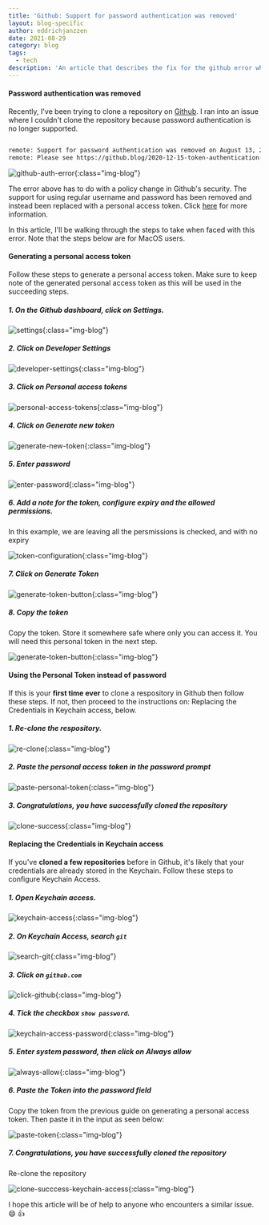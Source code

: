 ```yaml
---
title: 'Github: Support for password authentication was removed'
layout: blog-specific
author: eddrichjanzzen
date: 2021-08-29
category: blog
tags:
  - tech
description: 'An article that describes the fix for the github error where the support for password authentication was removed. The article shows the step by step guide to fix the issue for MacOS users'
---
```


#### Password authentication was removed

Recently, I've been trying to clone a repository on [Github](github.com). I ran into an issue where I couldn't clone the repository because password authentication is no longer supported.

```bash

remote: Support for password authentication was removed on August 13, 2021. Please use a personal access token instead.
remote: Please see https://github.blog/2020-12-15-token-authentication-requirements-for-git-operations/ for more information.

```

![github-auth-error](/assets/images/blog/github-auth-error/use-personal-token.png){:class="img-blog"}

The error above has to do with a policy change in Github's security. The support for using regular username and password has been removed and instead been replaced with a personal access token. Click [here](https://github.blog/2020-12-15-token-authentication-requirements-for-git-operations/) for more information.

In this article, I'll be walking through the steps to take when faced with this error. Note that the steps below are for MacOS users.

#### Generating a personal access token

Follow these steps to generate a personal access token. Make sure to keep note of the generated personal access token as this will be used in the succeeding steps.

##### 1. On the Github dashboard, click on Settings.

![settings](/assets/images/blog/github-auth-error/settings.png){:class="img-blog"}

##### 2. Click on Developer Settings

![developer-settings](/assets/images/blog/github-auth-error/developer-settings.png){:class="img-blog"}

##### 3. Click on Personal access tokens

![personal-access-tokens](/assets/images/blog/github-auth-error/personal-access-token.png){:class="img-blog"}

##### 4. Click on Generate new token

![generate-new-token](/assets/images/blog/github-auth-error/generate-new-token.png){:class="img-blog"}

##### 5. Enter password

![enter-password](/assets/images/blog/github-auth-error/enter-password.png){:class="img-blog"}

##### 6. Add a note for the token, configure expiry and the allowed permissions.

In this example, we are leaving all the persmissions is checked, and with no expiry

![token-configuration](/assets/images/blog/github-auth-error/token-configuration.png){:class="img-blog"}

##### 7. Click on Generate Token

![generate-token-button](/assets/images/blog/github-auth-error/generate-token-button.png){:class="img-blog"}

##### 8. Copy the token

Copy the token. Store it somewhere safe where only you can access it. You will need this personal token in the next step.

![generate-token-button](/assets/images/blog/github-auth-error/copy-token.png){:class="img-blog"}

#### Using the Personal Token instead of password

If this is your **first time ever** to clone a respository in Github then follow these steps. If not, then proceed to the instructions on: Replacing the Credentials in Keychain access, below.

##### 1. Re-clone the respository.

![re-clone](/assets/images/blog/github-auth-error/re-clone.png){:class="img-blog"}

##### 2. Paste the personal access token in the password prompt

![paste-personal-token](/assets/images/blog/github-auth-error/paste-personal-token.png){:class="img-blog"}

##### 3. Congratulations, you have successfully cloned the repository

![clone-success](/assets/images/blog/github-auth-error/clone-success.png){:class="img-blog"}

#### Replacing the Credentials in Keychain access

If you've **cloned a few repositories** before in Github, it's likely that your credentials are already stored in the Keychain. Follow these steps to configure Keychain Access.

##### 1. Open Keychain access.

![keychain-access](/assets/images/blog/github-auth-error/spotlight-keychain-access.png){:class="img-blog"}

##### 2. On Keychain Access, search `git`

![search-git](/assets/images/blog/github-auth-error/search-git.png){:class="img-blog"}

##### 3. Click on `github.com`

![click-github](/assets/images/blog/github-auth-error/click-github.png){:class="img-blog"}

##### 4. Tick the checkbox `show password`.

![keychain-access-password](/assets/images/blog/github-auth-error/keychain-access-password.png){:class="img-blog"}

##### 5. Enter system password, then click on Always allow

![always-allow](/assets/images/blog/github-auth-error/always-allow.png){:class="img-blog"}

##### 6. Paste the Token into the password field

Copy the token from the previous guide on generating a personal access token. Then paste it in the input as seen below:

![paste-token](/assets/images/blog/github-auth-error/paste-token.png){:class="img-blog"}

##### 7. Congratulations, you have successfully cloned the repository

Re-clone the repository

![clone-succcess-keychain-access](/assets/images/blog/github-auth-error/clone-success-keychain-access.png){:class="img-blog"}

I hope this article will be of help to anyone who encounters a similar issue. :smile: :thumbsup:
